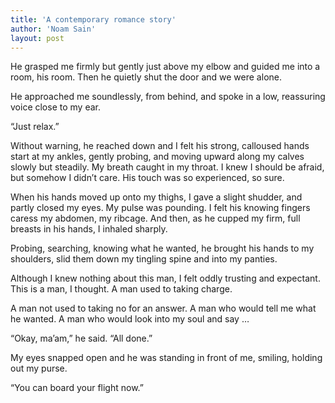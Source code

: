 ```yaml
---
title: 'A contemporary romance story'
author: 'Noam Sain'
layout: post
---
```


He grasped me firmly but gently just above my elbow and guided me into a room, his room. Then he quietly shut the door and we were alone.

He approached me soundlessly, from behind, and spoke in a low, reassuring voice close to my ear.

“Just relax.”

Without warning, he reached down and I felt his strong, calloused hands start at my ankles, gently probing, and moving upward along my calves slowly but steadily. My breath caught in my throat. I knew I should be afraid, but somehow I didn’t care. His touch was so experienced, so sure.

When his hands moved up onto my thighs, I gave a slight shudder, and partly closed my eyes. My pulse was pounding. I felt his knowing fingers caress my abdomen, my ribcage. And then, as he cupped my firm, full breasts in his hands, I inhaled sharply.

Probing, searching, knowing what he wanted, he brought his hands to my shoulders, slid them down my tingling spine and into my panties.

Although I knew nothing about this man, I felt oddly trusting and expectant. This is a man, I thought. A man used to taking charge.

A man not used to taking no for an answer. A man who would tell me what he wanted. A man who would look into my soul and say …

“Okay, ma’am,” he said. “All done.”

My eyes snapped open and he was standing in front of me, smiling, holding out my purse.

“You can board your flight now.”